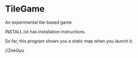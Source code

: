 TileGame
========
An experimental tile-based game

INSTALL.txt has installation instructions.

So far, this program shows you a static map when you launch it.

//ZeeQyu